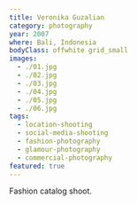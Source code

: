 ```yaml
---
title: Veronika Guzalian
category: photography
year: 2007
where: Bali, Indonesia
bodyClass: offwhite grid_small
images:
  - ./01.jpg
  - ./02.jpg
  - ./03.jpg
  - ./04.jpg
  - ./05.jpg
  - ./06.jpg
tags:
  - location-shooting
  - social-media-shooting
  - fashion-photography
  - glamour-photography
  - commercial-photography
featured: true
---
```


Fashion catalog shoot.
